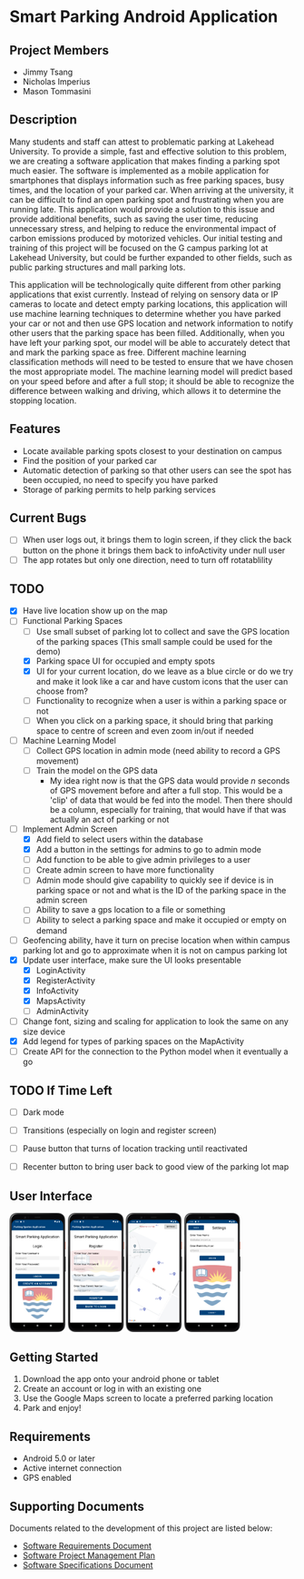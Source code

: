 # Smart Parking Android Application
## Project Members
- Jimmy Tsang
- Nicholas Imperius
- Mason Tommasini

## Description
Many students and staff can attest to problematic parking at Lakehead University. To provide a simple, fast and effective solution to this problem, we are creating a software application that makes finding a parking spot much easier. The software is implemented as a mobile application for smartphones that displays information such as free parking spaces, busy times, and the location of your parked car. When arriving at the university, it can be difficult to find an open parking spot and frustrating when you are running late. This application would provide a solution to this issue and provide additional benefits, such as saving the user time, reducing unnecessary stress, and helping to reduce the environmental impact of carbon emissions produced by motorized vehicles. Our initial testing and training of this project will be focused on the G campus parking lot at Lakehead University, but could be further expanded to other fields, such as public parking structures and mall parking lots. 

This application will be technologically quite different from other parking applications that exist currently. Instead of relying on sensory data or IP cameras to locate and detect empty parking locations, this application will use machine learning techniques to determine whether you have parked your car or not and then use GPS location and network information to notify other users that the parking space has been filled. Additionally, when you have left your parking spot, our model will be able to accurately detect that and mark the parking space as free. Different machine learning classification methods will need to be tested to ensure that we have chosen the most appropriate model. The machine learning model will predict based on your speed before and after a full stop; it should be able to recognize the difference between walking and driving, which allows it to determine the stopping location.

## Features
- Locate available parking spots closest to your destination on campus
- Find the position of your parked car
- Automatic detection of parking so that other users can see the spot has been occupied, no need to specify you have parked
- Storage of parking permits to help parking services

## Current Bugs
- [ ] When user logs out, it brings them to login screen, if they click the back button on the phone it brings them back to infoActivity under null user
- [ ] The app rotates but only one direction, need to turn off rotatablility

## TODO
- [X] Have live location show up on the map
- [ ] Functional Parking Spaces
  - [ ] Use small subset of parking lot to collect and save the GPS location of the parking spaces (This small sample could be used for the demo)
  - [X] Parking space UI for occupied and empty spots
  - [X] UI for your current location, do we leave as a blue circle or do we try and make it look like a car and have custom icons that the user can choose from?
  - [ ] Functionality to recognize when a user is within a parking space or not
  - [ ] When you click on a parking space, it should bring that parking space to centre of screen and even zoom in/out if needed
- [ ] Machine Learning Model
  - [ ] Collect GPS location in admin mode (need ability to record a GPS movement)
  - [ ] Train the model on the GPS data
    - My idea right now is that the GPS data would provide *n* seconds of GPS movement before and after a full stop. This would be a 'clip' of data that would be fed into the model. Then there should be a column, especially for training, that would have if that was actually an act of parking or not
- [ ] Implement Admin Screen
  - [X] Add field to select users within the database
  - [X] Add a button in the settings for admins to go to admin mode
  - [ ] Add function to be able to give admin privileges to a user
  - [ ] Create admin screen to have more functionality
  - [ ] Admin mode should give capability to quickly see if device is in parking space or not and what is the ID of the parking space in the admin screen
  - [ ] Ability to save a gps location to a file or something
  - [ ] Ability to select a parking space and make it occupied or empty on demand
- [ ] Geofencing ability, have it turn on precise location when within campus parking lot and go to approximate when it is not on campus parking lot
- [X] Update user interface, make sure the UI looks presentable
  - [X] LoginActivity
  - [X] RegisterActivity
  - [X] InfoActivity
  - [X] MapsActivity
  - [ ] AdminActivity
- [ ] Change font, sizing and scaling for application to look the same on any size device
- [X] Add legend for types of parking spaces on the MapActivity
- [ ] Create API for the connection to the Python model when it eventually a go

## TODO If Time Left
- [ ] Dark mode
- [ ] Transitions (especially on login and register screen)
- [ ] Pause button that turns of location tracking until reactivated
- [ ] Recenter button to bring user back to good view of the parking lot map


## User Interface
<div style="display:flex">
  <div style="flex:1;padding-right:10px;">
    <img src="/Screen_Captures/LoginActivity.png" width="20%">
    <img src="/Screen_Captures/RegisterActivity.png" width="20%">
    <img src="/Screen_Captures/MapsActivity.png" width="20%">
    <img src="/Screen_Captures/InfoActivity.png" width="20%">
  </div>
</div>

## Getting Started
1. Download the app onto your android phone or tablet
2. Create an account or log in with an existing one
3. Use the Google Maps screen to locate a preferred parking location
4. Park and enjoy!

## Requirements
- Android 5.0 or later
- Active internet connection
- GPS enabled

## Supporting Documents
Documents related to the development of this project are listed below:
- [Software Requirements Document](https://github.com/nickimps/Parking_Application/blob/master/Report%20Files/Software_Requirements_Document.pdf)
- [Software Project Management Plan](https://github.com/nickimps/Parking_Application/blob/master/Report%20Files/Software_Project_Management_Plan_Document.pdf)
- [Software Specifications Document](https://github.com/nickimps/Parking_Application/tree/master/Report%20Files/Software_Specifications_Document.pdf)


